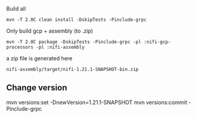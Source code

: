 
Build all

`mvn -T 2.0C clean install -DskipTests -Pinclude-grpc`

Only build gcp + assembly (to .zip)

`mvn -T 2.0C package -DskipTests -Pinclude-grpc -pl :nifi-gcp-processors -pl :nifi-assembly`

a zip file is generated here

`nifi-assembly/target/nifi-1.21.1-SNAPSHOT-bin.zip`


## Change version

mvn versions:set -DnewVersion=1.21.1-SNAPSHOT
mvn versions:commit -Pinclude-grpc



